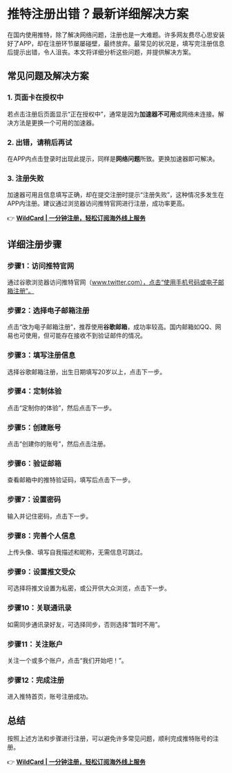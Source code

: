 # 推特注册出错？最新详细解决方案

在国内使用推特，除了解决网络问题，注册也是一大难题。许多网友费尽心思安装好了APP，却在注册环节屡屡碰壁，最终放弃。最常见的状况是，填写完注册信息后提示出错，令人沮丧。本文将详细分析这些问题，并提供解决方案。



## 常见问题及解决方案

### 1. 页面卡在授权中
若点击注册后页面显示“正在授权中”，通常是因为**加速器不可用**或网络未连接。解决方法是更换一个可用的加速器。

### 2. 出错，请稍后再试
在APP内点击登录时出现此提示，同样是**网络问题**所致。更换加速器即可解决。

### 3. 注册失败
加速器可用且信息填写正确，却在提交注册时提示“注册失败”，这种情况多发生在APP内注册。建议通过浏览器访问推特官网进行注册，成功率更高。

👉 **[WildCard | 一分钟注册，轻松订阅海外线上服务](https://bbtdd.com/WildCard)**

## 详细注册步骤

### 步骤1：访问推特官网
通过谷歌浏览器访问推特官网（www.twitter.com），点击“使用手机号码或电子邮箱注册”。



### 步骤2：选择电子邮箱注册
点击“改为电子邮箱注册”，推荐使用**谷歌邮箱**，成功率较高。国内邮箱如QQ、网易也可使用，但可能存在接收不到验证邮件的情况。



### 步骤3：填写注册信息
选择谷歌邮箱注册，出生日期填写20岁以上，点击下一步。



### 步骤4：定制体验
点击“定制你的体验”，然后点击下一步。



### 步骤5：创建账号
点击“创建你的账号”，然后点击注册。



### 步骤6：验证邮箱
查看邮箱中的推特验证码，填写后点击下一步。



### 步骤7：设置密码
输入并记住密码，点击下一步。



### 步骤8：完善个人信息
上传头像、填写自我描述和昵称，无需信息可跳过。

### 步骤9：设置推文受众
可选择将推文设置为私密，或公开供大众浏览，点击下一步。



### 步骤10：关联通讯录
如需同步通讯录好友，可选择同步，否则选择“暂时不用”。



### 步骤11：关注账户
关注一个或多个账户，点击“我们开始吧！”。



### 步骤12：完成注册
进入推特首页，账号注册成功。



## 总结
按照上述方法和步骤进行注册，可以避免许多常见问题，顺利完成推特账号的注册。

👉 **[WildCard | 一分钟注册，轻松订阅海外线上服务](https://bbtdd.com/WildCard)**